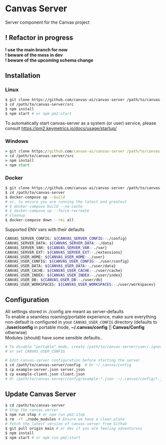 # Canvas Server

Server component for the Canvas project

## ! Refactor in progress

**! use the main branch for now**  
**! beware of the mess in dev**  
**! beware of the upcoming schema change**



## Installation

### Linux

```bash
$ git clone https://github.com/canvas-ai/canvas-server /path/to/canvas-server
$ cd /path/to/canvas-server/src
$ npm install
$ npm start # or npm pm2:start
```

To automatically start canvas-server as a system (or user) service, please consult https://pm2.keymetrics.io/docs/usage/startup/

### Windows

```cmd
> git clone https://github.com/canvas-ai/canvas-server /path/to/canvas-server
> cd /path/to/canvas-server/src
> npm install
> npm start
```

### Docker

```bash
$ git clone https://github.com/canvas-ai/canvas-server /path/to/canvas-server
$ cd /path/to/canvas-server
$ docker-compose up --build
# or, to ensure you are running the latest and greatest
# $ docker-compose build --no-cache
# $ docker-compose up --force-recreate
# Cleanup
$ docker-compose down --rmi all

```

Supported ENV vars with their defaults

```bash
CANVAS_SERVER_CONFIG: ${CANVAS_SERVER_CONFIG:-./config}
CANVAS_SERVER_DATA: ${CANVAS_SERVER_DATA:-./data}
CANVAS_SERVER_VAR: ${CANVAS_SERVER_VAR:-./var}
CANVAS_SERVER_EXT: ${CANVAS_SERVER_EXT:-./extensions}
CANVAS_USER_HOME: ${CANVAS_USER_HOME:-./user}
CANVAS_USER_CONFIG: ${CANVAS_USER_CONFIG:-./user/config}
CANVAS_USER_DATA: ${CANVAS_USER_DATA:-./user/data}
CANVAS_USER_CACHE: ${CANVAS_USER_CACHE:-./user/cache}
CANVAS_USER_INDEX: ${CANVAS_USER_INDEX:-./user/index}
CANVAS_USER_DB: ${CANVAS_USER_DB:-./user/db}
CANVAS_USER_WORKSPACES: ${CANVAS_USER_WORKSPACES:-./user/workspaces}
```

## Configuration

All settings stored in ./config are meant as server-defaults  
To enable a seamless roaming/portable experience, make sure everything non-default is configured in your `CANVAS_USER_CONFIG` directory (defaults to **./user/config** in portable mode, **~/.canvas/config** || **Canvas/Config** otherwise)  
Modules (should) have some sensible defaults..

```bash
# To disable "portable" mode, create /path/to/canvas-server/user/.ignore
# or set CANVAS_USER_CONFIG

# Edit canvas-server configuration before starting the server
$ cd /path/to/canvas-server/config  # Or ~/.canvas/config
$ cp example-server.json server.json 
$ cp example-client.json client.json
# Or /path/to/canvas-server/config/example-*.json  ~/.canvas/config/*.json
```

## Update Canvas Server

```bash
$ cd /path/to/canvas-server
# Stop the canvas server
$ npm run stop # or npm run pm2:stop
$ rm -rf ./node_modules # Ensure we have a clean plate
# Fetch the latest version of canvas-server from Github
$ git pull origin main # or dev if you are feeling adventurous
$ npm install
$ npm start # or npm run pm2:start
```
